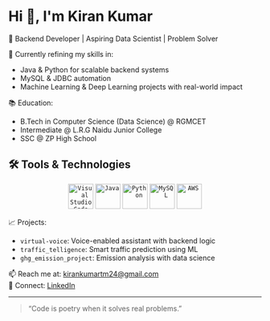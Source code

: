 # Hi 👋, I'm Kiran Kumar

🚀 Backend Developer | Aspiring Data Scientist | Problem Solver

🎯 Currently refining my skills in:
- Java & Python for scalable backend systems
- MySQL & JDBC  automation
- Machine Learning & Deep Learning projects with real-world impact

📚 Education:
- B.Tech in Computer Science (Data Science) @ RGMCET
- Intermediate @ L.R.G Naidu Junior College
- SSC @ ZP High School

## 🛠️ Tools & Technologies

<div align="center">
    <code><img width="50" src="https://raw.githubusercontent.com/marwin1991/profile-technology-icons/refs/heads/main/icons/visual_studio_code.png" alt="Visual Studio Code" title="Visual Studio Code"/></code>
    <code><img width="50" src="https://raw.githubusercontent.com/marwin1991/profile-technology-icons/refs/heads/main/icons/java.png" alt="Java" title="Java"/></code>
    <code><img width="50" src="https://raw.githubusercontent.com/marwin1991/profile-technology-icons/refs/heads/main/icons/python.png" alt="Python" title="Python"/></code>
    <code><img width="50" src="https://raw.githubusercontent.com/marwin1991/profile-technology-icons/refs/heads/main/icons/mysql.png" alt="MySQL" title="MySQL"/></code>
    <code><img width="50" src="https://raw.githubusercontent.com/marwin1991/profile-technology-icons/refs/heads/main/icons/aws.png" alt="AWS" title="AWS"/></code>
</div>


📈 Projects:
- `virtual-voice`: Voice-enabled assistant with backend logic
- `traffic_telligence`: Smart traffic prediction using ML
- `ghg_emission_project`: Emission analysis with data science

📫 Reach me at: kirankumartm24@gmail.com  
🔗 Connect: [LinkedIn](linkedin.com/in/kiran-kumar-t-m-b986a9318)

---

> “Code is poetry when it solves real problems.”  
